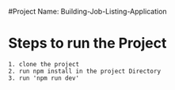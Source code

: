 

#Project Name:  Building-Job-Listing-Application

# Steps to run the Project 
    1. clone the project 
    2. run npm install in the project Directory 
    3. run 'npm run dev'

